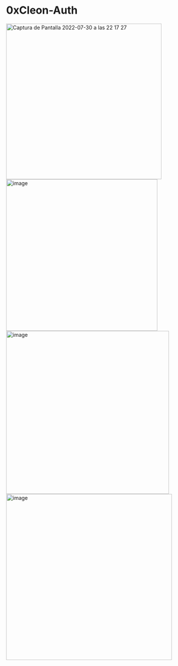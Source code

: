 # 0xCleon-Auth 
<img width="420" alt="Captura de Pantalla 2022-07-30 a las 22 17 27" src="https://user-images.githubusercontent.com/62452212/182050164-ec072dc5-1d24-47e5-b2b0-97f1f06d7646.png">
<img width="409" alt="image" src="https://user-images.githubusercontent.com/62452212/182050156-edadaa2d-4c7f-41d7-943e-f4bc4cdc6b50.png">
<img width="440" alt="image" src="https://user-images.githubusercontent.com/62452212/182049765-940eb8e9-846b-4e95-8e49-9ea29f35022f.png">
<img width="448" alt="image" src="https://user-images.githubusercontent.com/62452212/182049883-7a05624d-f3f8-4600-8ad7-f6adfd44e09a.png">

